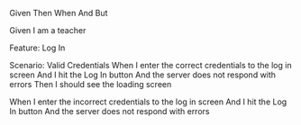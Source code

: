 Given Then When And But

Given I am a teacher

Feature: Log In

  Scenario: Valid Credentials
    When I enter the correct credentials to the log in screen
    And I hit the Log In button
    And the server does not respond with errors
    Then I should see the loading screen



  When I enter the incorrect credentials to the log in screen
  And I hit the Log In button
  And the server does not respond with errors

